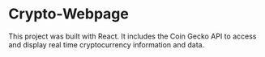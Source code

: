 # Crypto-Webpage
This project was built with React. It includes the Coin Gecko API to access and display real time cryptocurrency information and data. 
